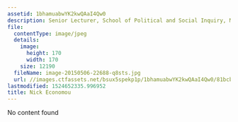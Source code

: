 ```yaml
---
assetid: 1bhamuabwYK2kwQAaI4Qw0
description: Senior Lecturer, School of Political and Social Inquiry, Monash University
file:
  contentType: image/jpeg
  details:
    image:
      height: 170
      width: 170
    size: 12190
  fileName: image-20150506-22688-q8sts.jpg
  url: //images.ctfassets.net/bsux5spekp1p/1bhamuabwYK2kwQAaI4Qw0/81bcb43a2f7a4be10dbb46dae327f0cd/image-20150506-22688-q8sts.jpg
lastmodified: 1524652335.996952
title: Nick Economou
---
```

No content found